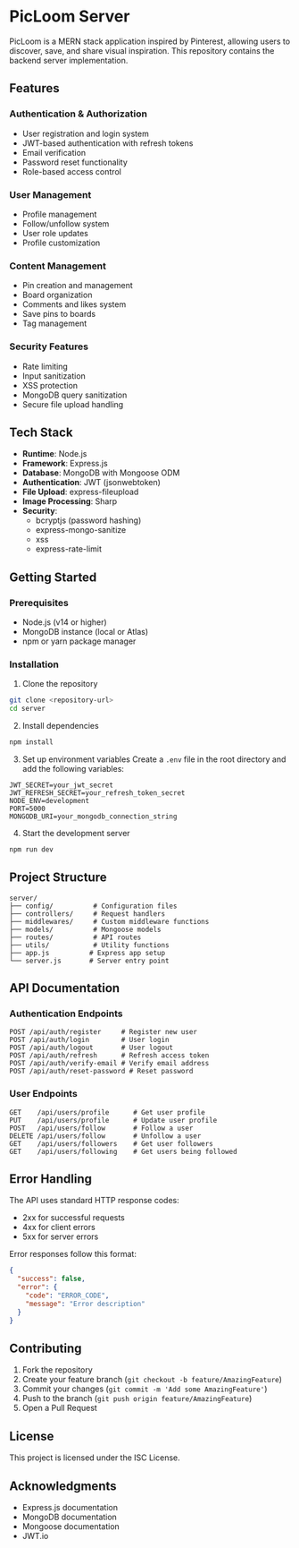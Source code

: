 # PicLoom Server

PicLoom is a MERN stack application inspired by Pinterest, allowing users to discover, save, and share visual inspiration. This repository contains the backend server implementation.

## Features

### Authentication & Authorization
- User registration and login system
- JWT-based authentication with refresh tokens
- Email verification
- Password reset functionality
- Role-based access control

### User Management
- Profile management
- Follow/unfollow system
- User role updates
- Profile customization

### Content Management
- Pin creation and management
- Board organization
- Comments and likes system
- Save pins to boards
- Tag management

### Security Features
- Rate limiting
- Input sanitization
- XSS protection
- MongoDB query sanitization
- Secure file upload handling

## Tech Stack

- **Runtime**: Node.js
- **Framework**: Express.js
- **Database**: MongoDB with Mongoose ODM
- **Authentication**: JWT (jsonwebtoken)
- **File Upload**: express-fileupload
- **Image Processing**: Sharp
- **Security**: 
  - bcryptjs (password hashing)
  - express-mongo-sanitize
  - xss
  - express-rate-limit

## Getting Started

### Prerequisites

- Node.js (v14 or higher)
- MongoDB instance (local or Atlas)
- npm or yarn package manager

### Installation

1. Clone the repository
```bash
git clone <repository-url>
cd server
```

2. Install dependencies
```bash
npm install
```

3. Set up environment variables
Create a `.env` file in the root directory and add the following variables:
```env
JWT_SECRET=your_jwt_secret
JWT_REFRESH_SECRET=your_refresh_token_secret
NODE_ENV=development
PORT=5000
MONGODB_URI=your_mongodb_connection_string
```

4. Start the development server
```bash
npm run dev
```

## Project Structure

```
server/
├── config/          # Configuration files
├── controllers/     # Request handlers
├── middlewares/     # Custom middleware functions
├── models/          # Mongoose models
├── routes/          # API routes
├── utils/           # Utility functions
├── app.js          # Express app setup
└── server.js       # Server entry point
```

## API Documentation

### Authentication Endpoints

```
POST /api/auth/register     # Register new user
POST /api/auth/login        # User login
POST /api/auth/logout       # User logout
POST /api/auth/refresh      # Refresh access token
POST /api/auth/verify-email # Verify email address
POST /api/auth/reset-password # Reset password
```

### User Endpoints

```
GET    /api/users/profile      # Get user profile
PUT    /api/users/profile      # Update user profile
POST   /api/users/follow       # Follow a user
DELETE /api/users/follow       # Unfollow a user
GET    /api/users/followers    # Get user followers
GET    /api/users/following    # Get users being followed
```

## Error Handling

The API uses standard HTTP response codes:
- 2xx for successful requests
- 4xx for client errors
- 5xx for server errors

Error responses follow this format:
```json
{
  "success": false,
  "error": {
    "code": "ERROR_CODE",
    "message": "Error description"
  }
}
```

## Contributing

1. Fork the repository
2. Create your feature branch (`git checkout -b feature/AmazingFeature`)
3. Commit your changes (`git commit -m 'Add some AmazingFeature'`)
4. Push to the branch (`git push origin feature/AmazingFeature`)
5. Open a Pull Request

## License

This project is licensed under the ISC License.

## Acknowledgments

- Express.js documentation
- MongoDB documentation
- Mongoose documentation
- JWT.io